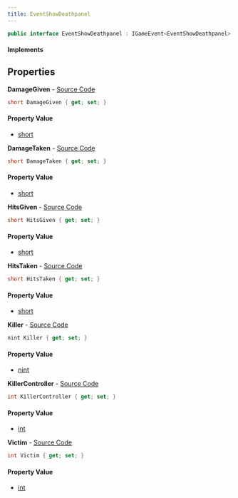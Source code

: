 ```yaml
---
title: EventShowDeathpanel
---
```


```csharp
public interface EventShowDeathpanel : IGameEvent<EventShowDeathpanel>
```

#### Implements

## Properties

**DamageGiven** - [Source Code](https://github.com/swiftly-solution/swiftlys2/blob/main/managed/src/SwiftlyS2.Generated/GameEvents/Interfaces/EventShowDeathpanel.cs#L54)

```csharp
short DamageGiven { get; set; }
```

#### Property Value

- [short](https://learn.microsoft.com/dotnet/api/system.int16)

**DamageTaken** - [Source Code](https://github.com/swiftly-solution/swiftlys2/blob/main/managed/src/SwiftlyS2.Generated/GameEvents/Interfaces/EventShowDeathpanel.cs#L44)

```csharp
short DamageTaken { get; set; }
```

#### Property Value

- [short](https://learn.microsoft.com/dotnet/api/system.int16)

**HitsGiven** - [Source Code](https://github.com/swiftly-solution/swiftlys2/blob/main/managed/src/SwiftlyS2.Generated/GameEvents/Interfaces/EventShowDeathpanel.cs#L49)

```csharp
short HitsGiven { get; set; }
```

#### Property Value

- [short](https://learn.microsoft.com/dotnet/api/system.int16)

**HitsTaken** - [Source Code](https://github.com/swiftly-solution/swiftlys2/blob/main/managed/src/SwiftlyS2.Generated/GameEvents/Interfaces/EventShowDeathpanel.cs#L39)

```csharp
short HitsTaken { get; set; }
```

#### Property Value

- [short](https://learn.microsoft.com/dotnet/api/system.int16)

**Killer** - [Source Code](https://github.com/swiftly-solution/swiftlys2/blob/main/managed/src/SwiftlyS2.Generated/GameEvents/Interfaces/EventShowDeathpanel.cs#L29)

```csharp
nint Killer { get; set; }
```

#### Property Value

- [nint](https://learn.microsoft.com/dotnet/api/system.intptr)

**KillerController** - [Source Code](https://github.com/swiftly-solution/swiftlys2/blob/main/managed/src/SwiftlyS2.Generated/GameEvents/Interfaces/EventShowDeathpanel.cs#L34)

```csharp
int KillerController { get; set; }
```

#### Property Value

- [int](https://learn.microsoft.com/dotnet/api/system.int32)

**Victim** - [Source Code](https://github.com/swiftly-solution/swiftlys2/blob/main/managed/src/SwiftlyS2.Generated/GameEvents/Interfaces/EventShowDeathpanel.cs#L22)

```csharp
int Victim { get; set; }
```

#### Property Value

- [int](https://learn.microsoft.com/dotnet/api/system.int32)

